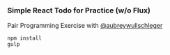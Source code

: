### Simple React Todo for Practice (w/o Flux)
Pair Programming Exercise with [@aubreywullschleger](https://github.com/aubreywullschleger)
```
npm install
gulp
```
